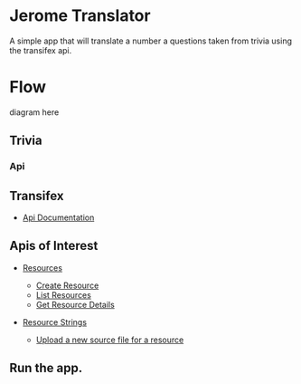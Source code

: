 # Jerome Translator

A simple app that will translate a number a questions taken from trivia
using the transifex api.

# Flow

diagram here

## Trivia

### Api

## Transifex

- [Api Documentation](https://transifex.github.io/openapi/index.html)

## Apis of Interest

- [Resources](https://transifex.github.io/openapi/index.html#tag/Resources)
    - [Create Resource](https://transifex.github.io/openapi/index.html#tag/Resources/paths/~1resources/post)
    - [List Resources](https://transifex.github.io/openapi/index.html#tag/Resources/paths/~1resources/get)
    - [Get Resource Details](https://transifex.github.io/openapi/index.html#tag/Resources/paths/~1resources~1{resource_id}/get)
    
- [Resource Strings](https://transifex.github.io/openapi/index.html#tag/Resource-Strings)
    - [Upload a new source file for a resource](https://transifex.github.io/openapi/index.html#tag/Resource-Strings/paths/~1resource_strings_async_uploads/post)
  
## Run the app.

